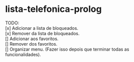 # lista-telefonica-prolog

TODO:  
[x] Adicionar a lista de bloqueados.  
[x] Remover da lista de bloqueados.  
[] Adicionar aos favoritos.  
[] Remover dos favoritos.  
[] Organizar menu. (Fazer isso depois que terminar todas as funcionalidades).
